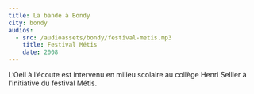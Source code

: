 ```yaml
---
title: La bande à Bondy
city: bondy
audios:
  - src: /audioassets/bondy/festival-metis.mp3
    title: Festival Métis
    date: 2008
---
```


L’Oeil à l’écoute est intervenu en milieu scolaire au collège Henri Sellier à l'initiative du festival Métis.

